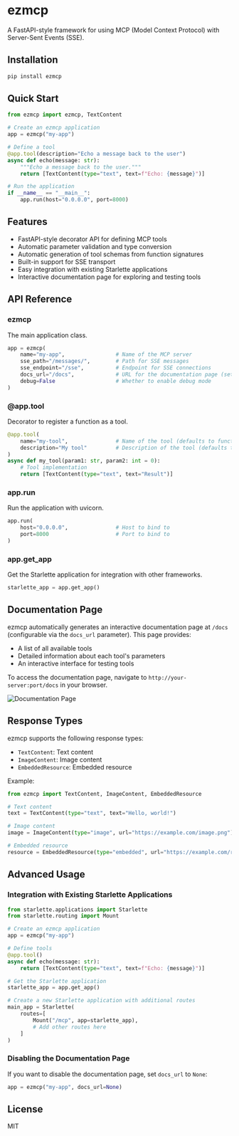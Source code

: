 # ezmcp

A FastAPI-style framework for using MCP (Model Context Protocol) with Server-Sent Events (SSE).

## Installation

```bash
pip install ezmcp
```

## Quick Start

```python
from ezmcp import ezmcp, TextContent

# Create an ezmcp application
app = ezmcp("my-app")

# Define a tool
@app.tool(description="Echo a message back to the user")
async def echo(message: str):
    """Echo a message back to the user."""
    return [TextContent(type="text", text=f"Echo: {message}")]

# Run the application
if __name__ == "__main__":
    app.run(host="0.0.0.0", port=8000)
```

## Features

- FastAPI-style decorator API for defining MCP tools
- Automatic parameter validation and type conversion
- Automatic generation of tool schemas from function signatures
- Built-in support for SSE transport
- Easy integration with existing Starlette applications
- Interactive documentation page for exploring and testing tools

## API Reference

### ezmcp

The main application class.

```python
app = ezmcp(
    name="my-app",                # Name of the MCP server
    sse_path="/messages/",        # Path for SSE messages
    sse_endpoint="/sse",          # Endpoint for SSE connections
    docs_url="/docs",             # URL for the documentation page (set to None to disable)
    debug=False                   # Whether to enable debug mode
)
```

### @app.tool

Decorator to register a function as a tool.

```python
@app.tool(
    name="my-tool",               # Name of the tool (defaults to function name)
    description="My tool"         # Description of the tool (defaults to function docstring)
)
async def my_tool(param1: str, param2: int = 0):
    # Tool implementation
    return [TextContent(type="text", text="Result")]
```

### app.run

Run the application with uvicorn.

```python
app.run(
    host="0.0.0.0",               # Host to bind to
    port=8000                     # Port to bind to
)
```

### app.get_app

Get the Starlette application for integration with other frameworks.

```python
starlette_app = app.get_app()
```

## Documentation Page

ezmcp automatically generates an interactive documentation page at `/docs` (configurable via the `docs_url` parameter). This page provides:

- A list of all available tools
- Detailed information about each tool's parameters
- An interactive interface for testing tools

To access the documentation page, navigate to `http://your-server:port/docs` in your browser.

![Documentation Page](https://via.placeholder.com/800x400?text=ezmcp+Documentation+Page)

## Response Types

ezmcp supports the following response types:

- `TextContent`: Text content
- `ImageContent`: Image content
- `EmbeddedResource`: Embedded resource

Example:

```python
from ezmcp import TextContent, ImageContent, EmbeddedResource

# Text content
text = TextContent(type="text", text="Hello, world!")

# Image content
image = ImageContent(type="image", url="https://example.com/image.png")

# Embedded resource
resource = EmbeddedResource(type="embedded", url="https://example.com/resource")
```

## Advanced Usage

### Integration with Existing Starlette Applications

```python
from starlette.applications import Starlette
from starlette.routing import Mount

# Create an ezmcp application
app = ezmcp("my-app")

# Define tools
@app.tool()
async def echo(message: str):
    return [TextContent(type="text", text=f"Echo: {message}")]

# Get the Starlette application
starlette_app = app.get_app()

# Create a new Starlette application with additional routes
main_app = Starlette(
    routes=[
        Mount("/mcp", app=starlette_app),
        # Add other routes here
    ]
)
```

### Disabling the Documentation Page

If you want to disable the documentation page, set `docs_url` to `None`:

```python
app = ezmcp("my-app", docs_url=None)
```

## License

MIT 